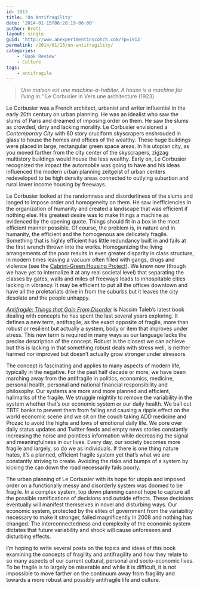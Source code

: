 ```yaml
---
id: 1913
title: 'On Antifragility'
date: '2014-01-15T06:28:19-06:00'
author: Brett
layout: single
guid: 'http://www.anexperimentinscotch.com/?p=1913'
permalink: /2014/01/15/on-antifragility/
categories:
    - 'Book Review'
    - Culture
tags:
    - antifragile
---
```


> *Une maison est une machine-à-habiter. A house is a machine for living in.”* Le Corbusier in Vers une architecture (1923)

Le Corbusier was a French architect, urbanist and writer influential in the early 20th century on urban planning. He was an idealist who saw the slums of Paris and dreamed of imposing order on them. He saw the slums as crowded, dirty and lacking morality. Le Corbusier envisioned a *Contemporary City* with 60 story cruciform skyscrapers enshrouded in glass to house the homes and offices of the wealthy. These huge buildings were placed in large, rectangular green space areas. In his utopian city, as you moved farther from the city center of the skyscrapers, zigzag multistory buildings would house the less wealthy. Early on, Le Corbusier recognized the impact the automobile was going to have and his ideas influenced the modern urban planning zeitgeist of urban centers redeveloped to be high density areas connected to outlying suburban and rural lower income housing by freeways.

Le Corbusier looked at the randomness and disorderliness of the slums and longed to impose order and homogeneity on them. He saw inefficiencies in the organization of humanity and created a landscape that was efficient if nothing else. His greatest desire was to make things a machine as evidenced by the opening quote. Things should fit in a box in the most efficient manner possible. Of course, the problem is, in nature and in humanity, the efficient and the homogenous are delicately fragile. Something that is highly efficient has little redundancy built in and fails at the first wrench thrown into the works. Homogenizing the living arrangements of the poor results in even greater disparity in class structure, in modern times leaving a vacuum often filled with gangs, drugs and violence (see the [Cabrini-Green Housing Project](http://en.wikipedia.org/wiki/Cabrini%E2%80%93Green)). We know now (though we have yet to internalize it at any real societal level) that separating the classes by gates, walls and miles of freeways leads to inhospitable cities lacking in vibrancy. It may be efficient to put all the offices downtown and have all the proletariats drive in from the suburbs but it leaves the city desolate and the people unhappy.

*[Antifragile: Things that Gain From Disorder](http://www.amazon.com/Antifragile-Things-That-Gain-Disorder/dp/1400067820/ref=sr_1_1?ie=UTF8&qid=1389383698&sr=8-1&keywords=antifragility)* is Nassim Taleb’s latest book dealing with concepts he has spent the last several years exploring. It defines a new term, antifragile, as the exact opposite of fragile, more than robust or resilient but actually a system, body or item that improves under stress. This new term is required in many ways as our language lacks the precise description of the concept. Robust is the closest we can achieve but this is lacking in that something robust deals with stress well, is neither harmed nor improved but doesn’t actually grow stronger under stressors.

The concept is fascinating and applies to many aspects of modern life, typically in the negative. For the past half decade or more, we have been marching away from the antifragile in politics, economics, medicine, personal health, personal and national financial responsibility and philosophy. Our systems are more and more planned and efficient, hallmarks of the fragile. We struggle mightily to remove the variability in the system whether that’s our economic system or our daily health. We bail out TBTF banks to prevent them from failing and causing a ripple effect on the world economic scene and we sit on the couch taking ADD medicine and Prozac to avoid the highs and lows of emotional daily life. We pore over daily status updates and Twitter feeds and empty news stories constantly increasing the noise and pointless information while decreasing the signal and meaningfulness in our lives. Every day, our society becomes more fragile and largely, so do we as individuals. If there is one thing nature hates, it’s a planned, efficient fragile system yet that’s what we are constantly striving to create. Avoiding the risks and bumps of a system by kicking the can down the road necessarily fails poorly.

The urban planning of Le Corbusier with its hope for utopia and imposed order on a functionally messy and disorderly system was doomed to be fragile. In a complex system, top down planning cannot hope to capture all the possible ramifications of decisions and outside effects. These decisions eventually will manifest themselves in novel and disturbing ways. Our economic system, protected by the elites of government from the variability necessary to make it stronger, failed magnificently in 2008 and nothing has changed. The interconnectedness and complexity of the economic system dictates that future variability and shock will cause unforeseen and disturbing effects.

I’m hoping to write several posts on the topics and ideas of this book examining the concepts of fragility and antifragility and how they relate to so many aspects of our current cultural, personal and socio-economic lives. To be fragile is to largely be miserable and while it is difficult, it is not impossible to move farther on the continuum away from fragility and towards a more robust and possibly antifragile life and culture.